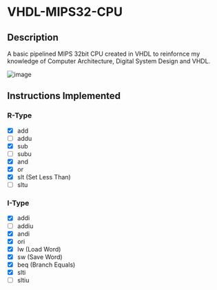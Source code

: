 # VHDL-MIPS32-CPU
## Description

A basic pipelined MIPS 32bit CPU created in VHDL to reinfornce my knowledge of Computer Architecture, Digital System Design and VHDL.

![image](https://github.com/DylanChambo/VHDL-MIPS32-CPU/assets/40080579/d3ab0a1b-dbe1-4751-b3e3-81291fcbfc42)


## Instructions Implemented

### R-Type
- [x] add 
- [ ] addu 
- [x] sub
- [ ] subu
- [x] and
- [x] or
- [x] slt (Set Less Than)
- [ ] sltu
      
### I-Type
- [x] addi
- [ ] addiu
- [x] andi
- [x] ori
- [x] lw (Load Word)
- [x] sw (Save Word)
- [x] beq (Branch Equals)
- [x] slti 
- [ ] sltiu
